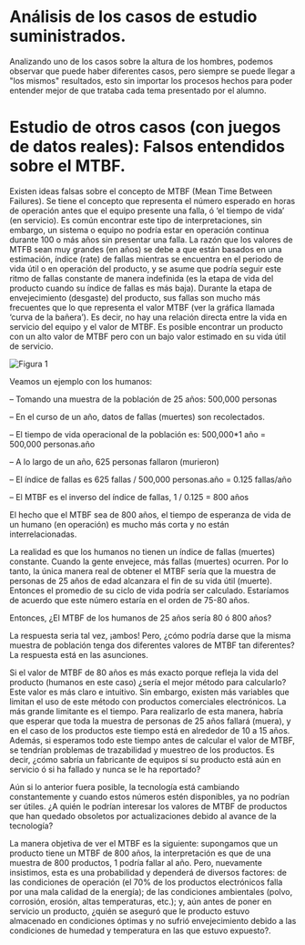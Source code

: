 # Análisis de los casos de  estudio suministrados.

Analizando uno de los casos sobre la altura de los hombres, podemos observar que puede haber diferentes casos, pero siempre se puede llegar a "los mismos" resultados, esto sin importar los procesos hechos para poder entender mejor de que trataba cada tema presentado por el alumno.

# Estudio de otros casos (con juegos de datos reales): Falsos entendidos sobre el MTBF.

Existen ideas falsas sobre el concepto de MTBF (Mean Time Between Failures). Se tiene el concepto que representa el número esperado en horas de operación antes que el equipo presente una falla, ó ‘el tiempo de vida’ (en servicio).  Es común encontrar este tipo de interpretaciones, sin embargo, un sistema o equipo no podría estar en operación continua durante 100 o más años sin presentar una falla.  La razón que los valores de MTFB sean muy grandes (en años) se debe a que están basados en una estimación, índice (rate) de fallas  mientras se encuentra en el periodo de vida útil o en operación del producto, y se asume que podría seguir este ritmo de fallas constante de manera indefinida (es la etapa de vida del producto cuando su índice de fallas es más baja).  Durante la etapa de envejecimiento (desgaste) del producto, sus fallas son mucho más frecuentes que lo que representa el valor MTBF (ver la gráfica llamada ‘curva de la bañera’).  Es decir, no hay una relación directa entre la vida en servicio del equipo y el valor de MTBF.  Es posible encontrar un producto con un alto valor de MTBF pero con un bajo valor estimado en su vida útil de servicio.

<img src="https://ujurado.github.io/wikiprobabilidad/assets/images/grafica1.png" alt="Figura 1">

Veamos un ejemplo con los humanos:

–      Tomando una muestra de la población de 25 años: 500,000 personas

–      En el curso de un año, datos de fallas (muertes) son recolectados.

–      El tiempo de vida operacional de la población es: 500,000*1 año = 500,000 personas.año

–   A lo largo de un año, 625 personas fallaron (murieron)

–   El índice de fallas es 625 fallas / 500,000 personas.año = 0.125 fallas/año

–   El MTBF es el inverso del índice de fallas, 1 / 0.125 = 800 años

El hecho que el MTBF sea de 800 años, el tiempo de esperanza de vida de un humano (en operación) es mucho más corta y no están interrelacionadas.

La realidad es que los humanos no tienen un índice de fallas (muertes) constante.  Cuando la gente envejece, más fallas (muertes) ocurren.  Por lo tanto, la única manera real de obtener el MTBF sería que la muestra de personas de 25 años de edad alcanzara el fin de su vida útil (muerte).  Entonces el promedio de su ciclo de vida podría ser calculado.  Estaríamos de acuerdo que este número estaría en el orden de 75-80 años.

Entonces, ¿El MTBF de los humanos de 25 años sería 80 ó 800 años?

La respuesta seria tal vez, ¡ambos!  Pero, ¿cómo podría darse que la misma muestra de población tenga dos diferentes valores de MTBF tan diferentes?  La respuesta está en las asunciones.

Si el valor de MTBF de 80 años es más exacto porque refleja la vida del producto (humanos en este caso) ¿sería el mejor método para calcularlo?  Este valor es más claro e intuitivo.  Sin embargo, existen más variables que limitan el uso de este método con productos comerciales electrónicos.  La más grande limitante es el tiempo.  Para realizarlo de esta manera, habría que esperar que toda la muestra de personas de 25 años fallará (muera), y en el caso de los productos este tiempo está en alrededor de 10 a 15 años.  Además, si esperamos todo este tiempo antes de calcular el valor de MTBF, se tendrían problemas de trazabilidad y muestreo de los productos.  Es decir, ¿cómo sabría un fabricante de equipos sí su producto está aún en servicio ó si ha fallado y nunca se le ha reportado?

Aún si lo anterior fuera posible, la tecnología está cambiando constantemente y cuando estos números estén disponibles, ya no podrían ser útiles.  ¿A quién le podrían interesar los valores de MTBF de productos que han quedado obsoletos por actualizaciones debido al avance de la tecnología?

La manera objetiva de ver el MTBF es la siguiente: supongamos que un producto tiene un MTBF de 800 años, la interpretación es que de una muestra de 800 productos,  1 podría fallar al año.  Pero, nuevamente insistimos, esta es una probabilidad y dependerá de diversos factores: de las condiciones de operación (el 70% de los productos electrónicos falla por una mala calidad de la energía); de las condiciones ambientales (polvo, corrosión, erosión, altas temperaturas, etc.); y, aún antes de poner en servicio un producto, ¿quién se aseguró que le producto estuvo almacenado en condiciones óptimas y no sufrió envejecimiento debido a las condiciones de humedad y temperatura en las que estuvo expuesto?.
